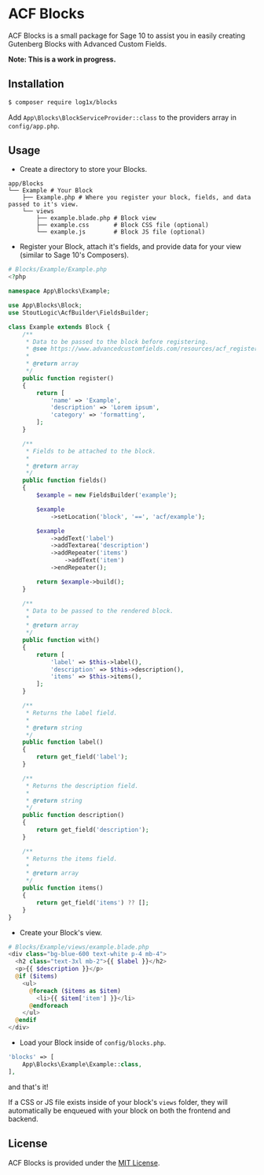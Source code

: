 # ACF Blocks

ACF Blocks is a small package for Sage 10 to assist you in easily creating Gutenberg Blocks with Advanced Custom Fields.

**Note: This is a work in progress.**

## Installation

```sh
$ composer require log1x/blocks
```

Add `App\Blocks\BlockServiceProvider::class` to the providers array in `config/app.php`.

## Usage

- Create a directory to store your Blocks.

```
app/Blocks
└── Example # Your Block
    ├── Example.php # Where you register your block, fields, and data passed to it's view.
    └── views
        ├── example.blade.php # Block view
        ├── example.css       # Block CSS file (optional)
        └── example.js        # Block JS file (optional)
```

- Register your Block, attach it's fields, and provide data for your view (similar to Sage 10's Composers).

```php
# Blocks/Example/Example.php
<?php

namespace App\Blocks\Example;

use App\Blocks\Block;
use StoutLogic\AcfBuilder\FieldsBuilder;

class Example extends Block {
    /**
     * Data to be passed to the block before registering.
     * @see https://www.advancedcustomfields.com/resources/acf_register_block_type/
     *
     * @return array
     */
    public function register()
    {
        return [
            'name' => 'Example',
            'description' => 'Lorem ipsum',
            'category' => 'formatting',
        ];
    }

    /**
     * Fields to be attached to the block.
     *
     * @return array
     */
    public function fields()
    {
        $example = new FieldsBuilder('example');

        $example
            ->setLocation('block', '==', 'acf/example');

        $example
            ->addText('label')
            ->addTextarea('description')
            ->addRepeater('items')
                ->addText('item')
            ->endRepeater();

        return $example->build();
    }

    /**
     * Data to be passed to the rendered block.
     *
     * @return array
     */
    public function with()
    {
        return [
            'label' => $this->label(),
            'description' => $this->description(),
            'items' => $this->items(),
        ];
    }

    /**
     * Returns the label field.
     *
     * @return string
     */
    public function label()
    {
        return get_field('label');
    }

    /**
     * Returns the description field.
     *
     * @return string
     */
    public function description()
    {
        return get_field('description');
    }

    /**
     * Returns the items field.
     *
     * @return array
     */
    public function items()
    {
        return get_field('items') ?? [];
    }
}
```

- Create your Block's view.

```php
# Blocks/Example/views/example.blade.php
<div class="bg-blue-600 text-white p-4 mb-4">
  <h2 class="text-3xl mb-2">{{ $label }}</h2>
  <p>{{ $description }}</p>
  @if ($items)
    <ul>
      @foreach ($items as $item)
        <li>{{ $item['item'] }}</li>
      @endforeach
    </ul>
  @endif
</div>
```

- Load your Block inside of `config/blocks.php`.

```php
'blocks' => [
    App\Blocks\Example\Example::class,
],
```

and that's it!

If a CSS or JS file exists inside of your block's `views` folder, they will automatically be enqueued with your block on both the frontend and backend.

## License

ACF Blocks is provided under the [MIT License](https://github.com/log1x/acf-blocks/blob/master/LICENSE.md).
